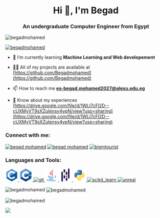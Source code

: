 <h1 align="center">Hi 👋, I'm Begad</h1>
<h3 align="center">An undergraduate Computer Engineer from Egypt</h3>

<p align="left"> <img src="https://komarev.com/ghpvc/?username=begadmohamed&label=Profile%20views&color=0e75b6&style=flat" alt="begadmohamed" /> </p>

<p align="left"> <a href="https://github.com/ryo-ma/github-profile-trophy"><img src="https://github-profile-trophy.vercel.app/?username=begadmohamed" alt="begadmohamed" /></a> </p>

- 🌱 I’m currently learning **Machine Learning and Web developement**

- 👨‍💻 All of my projects are available at [https://github.com/Begadmohamed](https://github.com/Begadmohamed)

- 📫 How to reach me **es-begad.mohamed2027@alexu.edu.eg**

- 📄 Know about my experiences [https://drive.google.com/file/d/1WLl7cFl2D--cUXMyVT9sXZuIensv4ypN/view?usp=sharing](https://drive.google.com/file/d/1WLl7cFl2D--cUXMyVT9sXZuIensv4ypN/view?usp=sharing)

<h3 align="left">Connect with me:</h3>
<p align="left">
<a href="https://linkedin.com/in/begad mohamed" target="blank"><img align="center" src="https://raw.githubusercontent.com/rahuldkjain/github-profile-readme-generator/master/src/images/icons/Social/linked-in-alt.svg" alt="begad mohamed" height="30" width="40" /></a>
<a href="https://fb.com/begad mohamed" target="blank"><img align="center" src="https://raw.githubusercontent.com/rahuldkjain/github-profile-readme-generator/master/src/images/icons/Social/facebook.svg" alt="begad mohamed" height="30" width="40" /></a>
<a href="https://www.leetcode.com/bigmtourist" target="blank"><img align="center" src="https://raw.githubusercontent.com/rahuldkjain/github-profile-readme-generator/master/src/images/icons/Social/leet-code.svg" alt="bigmtourist" height="30" width="40" /></a>
</p>

<h3 align="left">Languages and Tools:</h3>
<p align="left"> <a href="https://www.cprogramming.com/" target="_blank" rel="noreferrer"> <img src="https://raw.githubusercontent.com/devicons/devicon/master/icons/c/c-original.svg" alt="c" width="40" height="40"/> </a> <a href="https://www.w3schools.com/cpp/" target="_blank" rel="noreferrer"> <img src="https://raw.githubusercontent.com/devicons/devicon/master/icons/cplusplus/cplusplus-original.svg" alt="cplusplus" width="40" height="40"/> </a> <a href="https://git-scm.com/" target="_blank" rel="noreferrer"> <img src="https://www.vectorlogo.zone/logos/git-scm/git-scm-icon.svg" alt="git" width="40" height="40"/> </a> <a href="https://www.java.com" target="_blank" rel="noreferrer"> <img src="https://raw.githubusercontent.com/devicons/devicon/master/icons/java/java-original.svg" alt="java" width="40" height="40"/> </a> <a href="https://pandas.pydata.org/" target="_blank" rel="noreferrer"> <img src="https://raw.githubusercontent.com/devicons/devicon/2ae2a900d2f041da66e950e4d48052658d850630/icons/pandas/pandas-original.svg" alt="pandas" width="40" height="40"/> </a> <a href="https://www.python.org" target="_blank" rel="noreferrer"> <img src="https://raw.githubusercontent.com/devicons/devicon/master/icons/python/python-original.svg" alt="python" width="40" height="40"/> </a> <a href="https://scikit-learn.org/" target="_blank" rel="noreferrer"> <img src="https://upload.wikimedia.org/wikipedia/commons/0/05/Scikit_learn_logo_small.svg" alt="scikit_learn" width="40" height="40"/> </a> <a href="https://unrealengine.com/" target="_blank" rel="noreferrer"> <img src="https://raw.githubusercontent.com/kenangundogan/fontisto/036b7eca71aab1bef8e6a0518f7329f13ed62f6b/icons/svg/brand/unreal-engine.svg" alt="unreal" width="40" height="40"/> </a> </p>

<p><img align="left" src="https://github-readme-stats.vercel.app/api/top-langs?username=begadmohamed&show_icons=true&locale=en&layout=compact" alt="begadmohamed" /></p>

<p>&nbsp;<img align="center" src="https://github-readme-stats.vercel.app/api?username=begadmohamed&show_icons=true&locale=en" alt="begadmohamed" /></p>

<p><img align="center" src="https://github-readme-streak-stats.herokuapp.com/?user=begadmohamed&" alt="begadmohamed" /></p>

<p align="left">
  <img src="https://img.shields.io/badge/LeetCode%20Streak-1-green?logo=leetcode" width="200">
</p>
